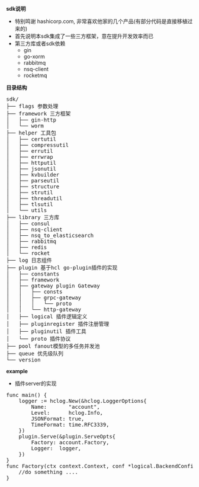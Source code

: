 **sdk说明**
* 特别鸣谢 hashicorp.com, 非常喜欢他家的几个产品(有部分代码是直接移植过来的)
* 首先说明本sdk集成了一些三方框架，意在提升开发效率而已
* 第三方库或者sdk依赖
  * gin
  * go-xorm
  * rabbitmq
  * nsq-client
  * rocketmq

**目录结构**
<pre>
sdk/
├── flags 参数处理
├── framework 三方框架
│   ├── gin-http
│   └── worm
├── helper 工具包
│   ├── certutil
│   ├── compressutil
│   ├── errutil
│   ├── errwrap
│   ├── httputil
│   ├── jsonutil
│   ├── kvbuilder
│   ├── parseutil
│   ├── structure
│   ├── strutil
│   ├── threadutil
│   ├── tlsutil
│   └── utils
├── library 三方库
│   ├── consul
│   ├── nsq-client
│   ├── nsq_to_elasticsearch
│   ├── rabbitmq
│   ├── redis
│   └── rocket
├── log 日志组件
├── plugin 基于hcl go-plugin插件的实现
│   ├── constants
│   ├── framework
│   ├── gateway plugin Gateway
│   │   ├── consts
│   │   ├── grpc-gateway
│   │   │   └── proto
│   │   └── http-gateway
│   ├── logical 插件逻辑定义
│   ├── pluginregister 插件注册管理
│   ├── pluginutil 插件工具
│   └── proto 插件协议
├── pool fanout模型的多任务并发池
├── queue 优先级队列
└── version
</pre>

**example**
* 插件server的实现
<pre>
func main() {
	logger := hclog.New(&hclog.LoggerOptions{
		Name:       "account",
		Level:      hclog.Info,
		JSONFormat: true,
		TimeFormat: time.RFC3339,
	})
	plugin.Serve(&plugin.ServeOpts{
		Factory: account.Factory,
		Logger:  logger,
	})
}
func Factory(ctx context.Context, conf *logical.BackendConfig) (logical.Backend, error) {
	//do something ....
}

</pre>